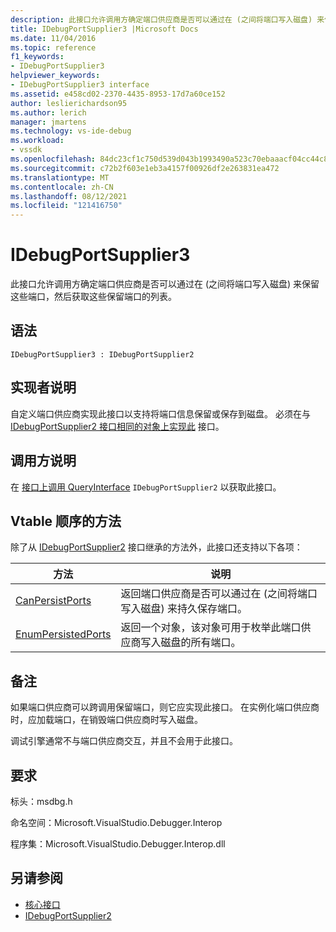 ```yaml
---
description: 此接口允许调用方确定端口供应商是否可以通过在 (之间将端口写入磁盘) 来保留这些端口，然后获取这些保留端口的列表。
title: IDebugPortSupplier3 |Microsoft Docs
ms.date: 11/04/2016
ms.topic: reference
f1_keywords:
- IDebugPortSupplier3
helpviewer_keywords:
- IDebugPortSupplier3 interface
ms.assetid: e458cd02-2370-4435-8953-17d7a60ce152
author: leslierichardson95
ms.author: lerich
manager: jmartens
ms.technology: vs-ide-debug
ms.workload:
- vssdk
ms.openlocfilehash: 84dc23cf1c750d539d043b1993490a523c70ebaaacf04cc44c8702d8383278ad
ms.sourcegitcommit: c72b2f603e1eb3a4157f00926df2e263831ea472
ms.translationtype: MT
ms.contentlocale: zh-CN
ms.lasthandoff: 08/12/2021
ms.locfileid: "121416750"
---
```

# <a name="idebugportsupplier3"></a>IDebugPortSupplier3
此接口允许调用方确定端口供应商是否可以通过在 (之间将端口写入磁盘) 来保留这些端口，然后获取这些保留端口的列表。

## <a name="syntax"></a>语法

```
IDebugPortSupplier3 : IDebugPortSupplier2
```

## <a name="notes-for-implementers"></a>实现者说明
 自定义端口供应商实现此接口以支持将端口信息保留或保存到磁盘。 必须在与 [IDebugPortSupplier2 接口相同的对象上实现此](../../../extensibility/debugger/reference/idebugportsupplier2.md) 接口。

## <a name="notes-for-callers"></a>调用方说明
 在 [接口上调用 QueryInterface](/cpp/atl/queryinterface) `IDebugPortSupplier2` 以获取此接口。

## <a name="methods-in-vtable-order"></a>Vtable 顺序的方法
 除了从 [IDebugPortSupplier2](../../../extensibility/debugger/reference/idebugportsupplier2.md) 接口继承的方法外，此接口还支持以下各项：

|方法|说明|
|------------|-----------------|
|[CanPersistPorts](../../../extensibility/debugger/reference/idebugportsupplier3-canpersistports.md)|返回端口供应商是否可以通过在 (之间将端口写入磁盘) 来持久保存端口。|
|[EnumPersistedPorts](../../../extensibility/debugger/reference/idebugportsupplier3-enumpersistedports.md)|返回一个对象，该对象可用于枚举此端口供应商写入磁盘的所有端口。|

## <a name="remarks"></a>备注
 如果端口供应商可以跨调用保留端口，则它应实现此接口。 在实例化端口供应商时，应加载端口，在销毁端口供应商时写入磁盘。

 调试引擎通常不与端口供应商交互，并且不会用于此接口。

## <a name="requirements"></a>要求
 标头：msdbg.h

 命名空间：Microsoft.VisualStudio.Debugger.Interop

 程序集：Microsoft.VisualStudio.Debugger.Interop.dll

## <a name="see-also"></a>另请参阅
- [核心接口](../../../extensibility/debugger/reference/core-interfaces.md)
- [IDebugPortSupplier2](../../../extensibility/debugger/reference/idebugportsupplier2.md)

